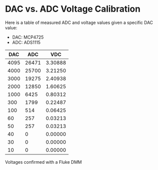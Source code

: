 # DAC vs. ADC Voltage Calibration

Here is a table of measured ADC and voltage values given a specific DAC value:

* DAC: MCP4725
* ADC: ADS1115

DAC | ADC |  VDC
--- | --- | ---
4095  | 26471 | 3.30888
4000  | 25700	| 3.21250
3000  | 19275	| 2.40938
2000  | 12850	| 1.60625
1000  | 6425	| 0.80312
300   | 1799	| 0.22487
100   | 514	| 0.06425
60    | 257	| 0.03213
50    | 257	| 0.03213
40    | 0     | 0.00000
30    | 0     | 0.00000
10    | 0     | 0.00000

Voltages confirmed with a Fluke DMM
